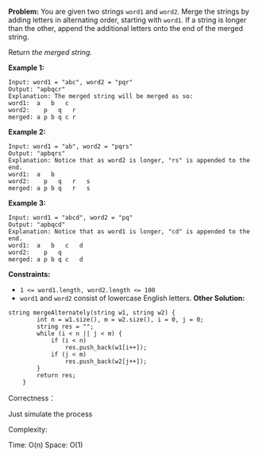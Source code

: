 **Problem:**
You are given two strings `word1` and `word2`. Merge the strings by adding letters in alternating order, starting with `word1`. If a string is longer than the other, append the additional letters onto the end of the merged string.

Return *the merged string.*

 

**Example 1:**

```
Input: word1 = "abc", word2 = "pqr"
Output: "apbqcr"
Explanation: The merged string will be merged as so:
word1:  a   b   c
word2:    p   q   r
merged: a p b q c r
```

**Example 2:**

```
Input: word1 = "ab", word2 = "pqrs"
Output: "apbqrs"
Explanation: Notice that as word2 is longer, "rs" is appended to the end.
word1:  a   b 
word2:    p   q   r   s
merged: a p b q   r   s
```

**Example 3:**

```
Input: word1 = "abcd", word2 = "pq"
Output: "apbqcd"
Explanation: Notice that as word1 is longer, "cd" is appended to the end.
word1:  a   b   c   d
word2:    p   q 
merged: a p b q c   d
```

 

**Constraints:**

- `1 <= word1.length, word2.length <= 100`
- `word1` and `word2` consist of lowercase English letters.
**Other Solution:**
```
string mergeAlternately(string w1, string w2) {
        int n = w1.size(), m = w2.size(), i = 0, j = 0;
        string res = "";
        while (i < n || j < m) {
            if (i < n)
                res.push_back(w1[i++]);
            if (j < m)
                res.push_back(w2[j++]);
        }
        return res;
    }
```
Correctness：

Just simulate the process

Complexity:

Time: O(n)
Space: O(1)